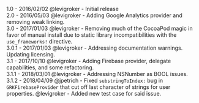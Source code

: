 1.0 -   2016/02/02 @levigroker - Initial release  
2.0 -   2016/05/03 @levigroker - Adding Google Analytics provider and removing weak linking.  
3.0 -   2017/01/03 @levigroker - Removing much of the CocoaPod magic in favor of manual
        install due to static library incompatibilities with the `use_frameworks!`
        directive.  
3.0.1 - 2017/01/03 @levigroker - Addressing documentation warnings. Updating licensing.  
3.1 -   2017/10/10 @levigroker - Adding Firebase provider, delegate capabilities, and some refactoring.  
3.1.1 - 2018/03/01 @levigroker - Addressing NSNumber as BOOL issues.  
3.1.2 - 2018/04/09 @jpetrich - Fixed `substringToIndex:` bug in `GRKFirebaseProvider` 
        that cut off last character of strings for user properties. @levigroker - Added
        new test case for said issue.